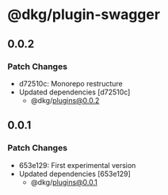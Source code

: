 # @dkg/plugin-swagger

## 0.0.2

### Patch Changes

- d72510c: Monorepo restructure
- Updated dependencies [d72510c]
  - @dkg/plugins@0.0.2

## 0.0.1

### Patch Changes

- 653e129: First experimental version
- Updated dependencies [653e129]
  - @dkg/plugins@0.0.1
